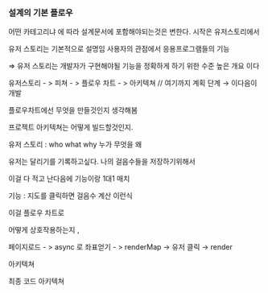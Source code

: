 ### 설계의 기본 플로우

어떤 카테고리냐 에 따라 설계문서에 포함해야되는것은 변한다.
시작은 유저스토리에서

유저 스토리는 기본적으로 설명임 사용자의 관점에서 응용프로그램들의 기능

⇒ 유저 스토리는 개발자가 구현해야될 기능을 정확하게 하기 위한 수준 높은 개요 이다

유저스토리 - > 피쳐 - > 플로우 차트 - > 아키텍쳐 // 여기까지 계획 단계 → 이다음이 개발

플로우차트에선 무엇을 만들것인지 생각해봄

프로젝트 아키텍쳐는 어떻게 빌드할것인지.

유저 스토리 : who what why 누가 무엇을 왜

유저는 달리기를 기록하고싶다. 나의 걸음수들을 저장하기위해서

이걸 다 적고 난다음에 기능이랑 1대1 매치

기능 : 지도를 클릭하면 걸음수 계산 이런식

이걸 플로우 차트로

어떻게 상호작용하는지 ,

페이지로드 - > async 로 좌표얻기 - > renderMap → 유저 클릭 → render

아키텍쳐

최종 코드 아키텍쳐

